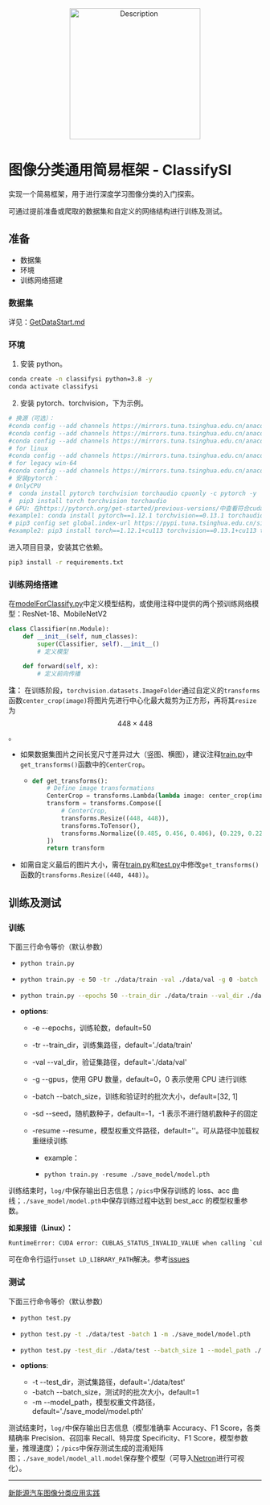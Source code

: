<div align="center">
  <img src="https://lvyou-article-1325718851.cos.ap-guangzhou.myqcloud.com/imgForTyparo/202501132238376.png" alt="Description" width="260" />
</div>

# 图像分类通用简易框架 - ClassifySI

实现一个简易框架，用于进行深度学习图像分类的入门探索。

可通过提前准备或爬取的数据集和自定义的网络结构进行训练及测试。

## 准备

- 数据集
- 环境
- 训练网络搭建

### 数据集

详见：[GetDataStart.md](./utils/GetDataStart.md)

### 环境

1. 安装 python。

```bash
conda create -n classifysi python=3.8 -y
conda activate classifysi
```

2. 安装 pytorch、torchvision，下为示例。

```bash
# 换源（可选）：
#conda config --add channels https://mirrors.tuna.tsinghua.edu.cn/anaconda/pkgs/free/
#conda config --add channels https://mirrors.tuna.tsinghua.edu.cn/anaconda/pkgs/main/
#conda config --add channels https://mirrors.tuna.tsinghua.edu.cn/anaconda/cloud/conda-forge/
# for linux
#conda config --add channels https://mirrors.tuna.tsinghua.edu.cn/anaconda/cloud/pytorch/
# for legacy win-64
#conda config --add channels https://mirrors.tuna.tsinghua.edu.cn/anaconda/cloud/peterjc123/
# 安装pytorch：
# OnlyCPU
#  conda install pytorch torchvision torchaudio cpuonly -c pytorch -y
#  pip3 install torch torchvision torchaudio
# GPU: 在https://pytorch.org/get-started/previous-versions/中查看符合cuda版本进行安装
#example1: conda install pytorch==1.12.1 torchvision==0.13.1 torchaudio==0.12.1 cudatoolkit=11.3
# pip3 config set global.index-url https://pypi.tuna.tsinghua.edu.cn/simple
#example2: pip3 install torch==1.12.1+cu113 torchvision==0.13.1+cu113 torchaudio==0.12.1 --extra-index-url https://download.pytorch.org/whl/cu113
```

进入项目目录，安装其它依赖。

```bash
pip3 install -r requirements.txt
```

### 训练网络搭建

在[modelForClassify.py](./modelForClassify.py)中定义模型结构，或使用注释中提供的两个预训练网络模型：ResNet-18、MobileNetV2

```python
class Classifier(nn.Module):
    def __init__(self, num_classes):
        super(Classifier, self).__init__()
        # 定义模型

    def forward(self, x):
        # 定义前向传播
```

**注：** 在训练阶段，`torchvision.datasets.ImageFolder`通过自定义的`transforms`函数`center_crop(image)`将图片先进行中心化最大裁剪为正方形，再将其`resize`为 $$ 448 \times 448 $$ 。

- 如果数据集图片之间长宽尺寸差异过大（竖图、横图），建议注释[train.py](https://github.com/Giperx/ClassifySI/blob/11392bd53e3ad854d81098183a4249d1247c1321/train.py#L55)中`get_transforms()`函数中的`CenterCrop`。

  - ```python
    def get_transforms():
        # Define image transformations
        CenterCrop = transforms.Lambda(lambda image: center_crop(image))
        transform = transforms.Compose([
            # CenterCrop,
            transforms.Resize((448, 448)),
            transforms.ToTensor(),
            transforms.Normalize((0.485, 0.456, 0.406), (0.229, 0.224, 0.225))
        ])
        return transform
    ```

- 如需自定义最后的图片大小，需在[train.py](https://github.com/Giperx/ClassifySI/blob/11392bd53e3ad854d81098183a4249d1247c1321/train.py#L56)和[test.py](https://github.com/Giperx/ClassifySI/blob/11392bd53e3ad854d81098183a4249d1247c1321/test.py#L52)中修改`get_transforms()`函数的`transforms.Resize((448, 448))`。

## 训练及测试

### 训练

下面三行命令等价（默认参数）

- ```bash
  python train.py
  ```

- ```bash
  python train.py -e 50 -tr ./data/train -val ./data/val -g 0 -batch 32 1 -sd -1
  ```

- ```bash
  python train.py --epochs 50 --train_dir ./data/train --val_dir ./data/val --gpus 0 --batch_size 32 1 --seed -1
  ```

- **options**:

  - -e --epochs，训练轮数，default=50

  - -tr --train_dir，训练集路径，default='./data/train'

  - -val --val_dir，验证集路径，default='./data/val'

  - -g --gpus，使用 GPU 数量，default=0，0 表示使用 CPU 进行训练

  - -batch --batch_size，训练和验证时的批次大小，default=[32, 1]

  - -sd --seed，随机数种子，default=-1，-1 表示不进行随机数种子的固定

  - -resume --resume，模型权重文件路径，default=''。可从路径中加载权重继续训练

    - example：

    - ```bassh
      python train.py -resume ./save_model/model.pth
      ```

训练结束时，`log/`中保存输出日志信息；`/pics`中保存训练的 loss、acc 曲线；`./save_model/model.pth`中保存训练过程中达到 best_acc 的模型权重参数。

**如果报错（Linux）：**

```bash
RuntimeError: CUDA error: CUBLAS_STATUS_INVALID_VALUE when calling `cublasSgemm( handle, opa, opb, m, n, k, &alpha, a, lda, b, ldb, &beta, c, ldc)`
```

可在命令行运行`unset LD_LIBRARY_PATH`解决。参考[issues](https://github.com/coqui-ai/TTS/issues/1517#issuecomment-1402024354)

### 测试

下面三行命令等价（默认参数）

- ```bash
  python test.py
  ```

- ```bash
  python test.py -t ./data/test -batch 1 -m ./save_model/model.pth
  ```

- ```bash
  python test.py -test_dir ./data/test --batch_size 1 --model_path ./save_model/model.pth
  ```

- **options**:

  - -t --test_dir，测试集路径，default='./data/test'
  - -batch --batch_size，测试时的批次大小，default=1
  - -m --model_path，模型权重文件路径，default='./save_model/model.pth'

测试结束时，`log/`中保存输出日志信息（模型准确率 Accuracy、F1 Score，各类精确率 Precision、召回率 Recall、特异度 Specificity、F1 Score，模型参数量，推理速度）；`/pics`中保存测试生成的混淆矩阵图；`./save_model/model_all.model`保存整个模型（可导入[Netron](https://github.com/lutzroeder/netron)进行可视化）。

---

[新能源汽车图像分类应用实践](./example_classify_car/新能源汽车图像分类实践.md)
